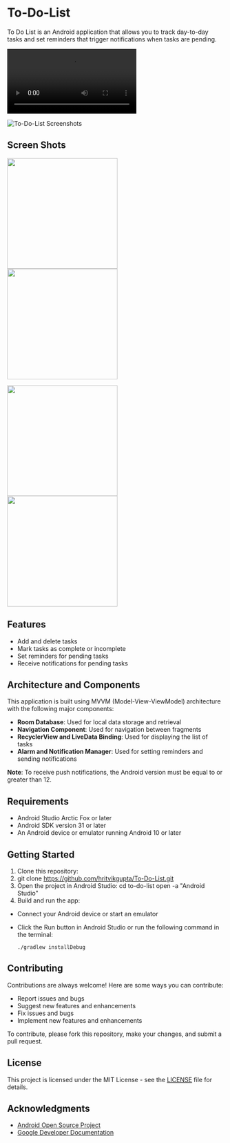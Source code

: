 # To-Do-List

To Do List is an Android application that allows you to track day-to-day tasks and set reminders that trigger notifications when tasks are pending.

![To-Do-List Demo](https://user-images.githubusercontent.com/60143996/211173929-818a7e44-5736-464d-b67a-32fce3d39864.mp4)

![To-Do-List Screenshots](https://user-images.githubusercontent.com/60143996/211175438-6dba23df-58f3-4fd9-bcfe-5da7f0813ea2.png)


## Screen Shots
<p float="left">
  <img src="https://user-images.githubusercontent.com/60143996/232342122-f721da78-4bb4-4e68-9500-853d11ddad69.png" width="256" />
  <img src="https://user-images.githubusercontent.com/60143996/232342123-c0057929-cb2a-4b81-831a-8ba7b98f8c3c.png" width="256" /> 
</p>
<p float="left">
  <img src="https://user-images.githubusercontent.com/60143996/232342125-429ea19a-407c-42f5-b1f2-48a479e1ecc5.png" width="256" />
  <img src="https://user-images.githubusercontent.com/60143996/232342126-dd3e1fe2-b80f-4245-8aed-8d1d1e8146ba.png" width="256" />
</p>

## Features

- Add and delete tasks
- Mark tasks as complete or incomplete
- Set reminders for pending tasks
- Receive notifications for pending tasks

## Architecture and Components

This application is built using MVVM (Model-View-ViewModel) architecture with the following major components:

- **Room Database**: Used for local data storage and retrieval
- **Navigation Component**: Used for navigation between fragments
- **RecyclerView and LiveData Binding**: Used for displaying the list of tasks
- **Alarm and Notification Manager**: Used for setting reminders and sending notifications

**Note**: To receive push notifications, the Android version must be equal to or greater than 12.

## Requirements

- Android Studio Arctic Fox or later
- Android SDK version 31 or later
- An Android device or emulator running Android 10 or later

## Getting Started

1. Clone this repository:
2. git clone https://github.com/hritvikgupta/To-Do-List.git
3. Open the project in Android Studio:
   cd to-do-list
   open -a "Android Studio"
4. Build and run the app:

- Connect your Android device or start an emulator
- Click the Run button in Android Studio or run the following command in the terminal:

  ```
  ./gradlew installDebug
  ```

## Contributing

Contributions are always welcome! Here are some ways you can contribute:

- Report issues and bugs
- Suggest new features and enhancements
- Fix issues and bugs
- Implement new features and enhancements

To contribute, please fork this repository, make your changes, and submit a pull request.

## License

This project is licensed under the MIT License - see the [LICENSE](LICENSE) file for details.

## Acknowledgments

- [Android Open Source Project](https://source.android.com/)
- [Google Developer Documentation](https://developer.android.com/docs)


